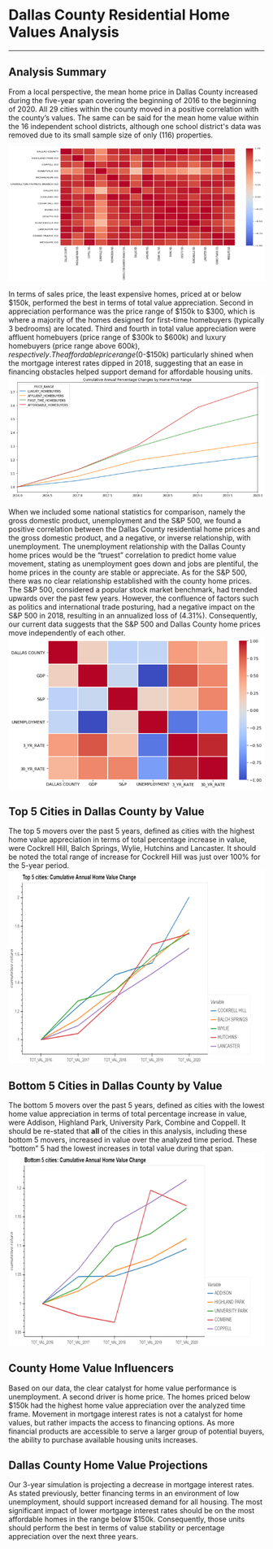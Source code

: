 # Dallas County Residential Home Values Analysis
---

## Analysis Summary
From a local perspective, the mean home price in Dallas County increased during the five-year span covering the beginning of 2016 to the beginning of 2020.  All 29 cities within the county moved in a positive correlation with the county’s values.  The same can be said for the mean home value within the 16 independent school districts, although one school district's data was removed due to its small sample size of only (116) properties.   
    
    
![Independent School Districts heat map](https://github.com/coolwonny/Portfolio_project/blob/master/Dallas_county_home_value_analysis/Images/ISD%20Heat%20Map.png)

In terms of sales price, the least expensive homes, priced at or below $150k, performed the best in terms of total value appreciation.  Second in appreciation performance was the price range of $150k to $300, which is where a majority of the homes designed for first-time homebuyers (typically 3 bedrooms) are located.  Third and fourth in total value appreciation were affluent homebuyers (price range of $300k to $600k) and luxury homebuyers (price range above $600k), respectively.  The affordable price range ($0-$150k) particularly shined when the mortgage interest rates dipped in 2018, suggesting that an ease in financing obstacles helped support demand for affordable housing units.
![Cumulative Annual Percentage Changes by Home Price Range](https://github.com/coolwonny/Portfolio_project/blob/master/Dallas_county_home_value_analysis/Images/cumulative%20home%20price%20change%20by%20price%20range.png)

When we included some national statistics for comparison, namely the gross domestic product, unemployment and the S&P 500, we found a positive correlation between the Dallas County residential home prices and the gross domestic product, and a negative, or inverse relationship, with unemployment.  The unemployment relationship with the Dallas County home prices would be the “truest” correlation to predict home value movement, stating as unemployment goes down and jobs are plentiful, the home prices in the county are stable or appreciate.  As for the S&P 500, there was no clear relationship established with the county home prices.  The S&P 500, considered a popular stock market benchmark, had trended upwards over the past few years.  However, the confluence of factors such as politics and international trade posturing, had a negative impact on the S&P 500 in 2018, resulting in an annualized loss of (4.31%).  Consequently, our current data suggests that the S&P 500 and Dallas County home prices move independently of each other.
![National Factors heat map](https://github.com/coolwonny/Portfolio_project/blob/master/Dallas_county_home_value_analysis/Images/national%20factors%20heat%20map.png)

## Top 5 Cities in Dallas County by Value
The top 5 movers over the past 5 years, defined as cities with the highest home value appreciation in terms of total percentage increase in value, were Cockrell Hill, Balch Springs, Wylie, Hutchins and Lancaster.  It should be noted the total range of increase for Cockrell Hill was just over 100% for the 5-year period.
![Top 5 Cities Over Past 5 Years](https://github.com/coolwonny/Portfolio_project/blob/master/Dallas_county_home_value_analysis/Images/top%205%20movers.png)

## Bottom 5 Cities in Dallas County by Value
The bottom 5 movers over the past 5 years, defined as cities with the lowest home value appreciation in terms of total percentage increase in value, were Addison, Highland Park, University Park, Combine and Coppell.  It should be re-stated that **all** of the cities in this analysis, including these bottom 5 movers, increased in value over the analyzed time period.  These “bottom” 5 had the lowest increases in total value during that span.
![Bottom 5 Cities Over Past 5 Years](https://github.com/coolwonny/Portfolio_project/blob/master/Dallas_county_home_value_analysis/Images/bottom%205%20movers.png)

## County Home Value Influencers
Based on our data, the clear catalyst for home value performance is unemployment.  A second driver is home price.  The homes priced below $150k had the highest home value appreciation over the analyzed time frame.  Movement in mortgage interest rates is not a catalyst for home values, but rather impacts the access to financing options.  As more financial products are accessible to serve a larger group of potential buyers, the ability to purchase available housing units increases.

## Dallas County Home Value Projections
Our 3-year simulation is projecting a decrease in mortgage interest rates.  As stated previously, better financing terms in an environment of low unemployment, should support increased demand for all housing.  The most significant impact of lower mortgage interest rates should be on the most affordable homes in the range below $150k.  Consequently, those units should perform the best in terms of value stability or percentage appreciation over the next three years.  
